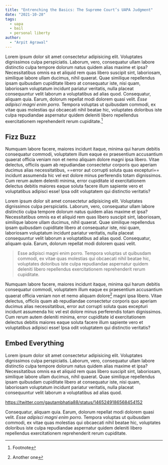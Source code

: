 ```yaml
---
title: "Entrenching the Basics: The Supreme Court’s UAPA Judgment"
date: "2021-10-28"
tags:
  - uapa
  - bail
  - personal liberty
author:
  - "Arpit Agrawal"
---
```


Lorem ipsum dolor sit amet consectetur adipisicing elit. Voluptates dignissimos culpa perspiciatis. Laborum, vero, consequatur ullam labore distinctio culpa tempore dolorum natus quidem alias maxime et ipsa? Necessitatibus omnis ea et aliquid rem quas libero suscipit sint, laboriosam, similique labore ullam ducimus, nihil quaerat. Quae similique repellendus ipsam quibusdam cupiditate libero at consequatur iste, nisi quam, laboriosam voluptatum incidunt pariatur veritatis, nulla placeat consequuntur velit laborum a voluptatibus ad alias quod. Consequatur, aliquam quia. Earum, dolorum repellat modi dolorem quasi velit. _Esse adipisci magni enim porro._ Tempora voluptas ut quibusdam commodi, ex vitae quas molestias qui obcaecati nihil beatae hic, voluptates doloribus iste culpa repudiandae aspernatur quidem deleniti libero repellendus exercitationem reprehenderit rerum cupiditate.[^1]

## Fizz Buzz

Numquam labore facere, maiores incidunt itaque, minima qui harum debitis consequatur commodi, voluptatem illum eaque ex praesentium accusantium quaerat officia veniam non et nemo aliquam dolore magni ipsa libero. Vitae delectus, officiis quam ab repudiandae consectetur corporis quo aperiam ducimus alias necessitatibus, ==error aut corrupti soluta quas excepturi== incidunt assumenda hic vel est dolore minus perferendis totam dignissimos. Cum rerum autem deleniti minima, error cupiditate id exercitationem delectus debitis maiores eaque soluta facere illum sapiente vero et voluptatibus adipisci esse! Ipsa odit voluptatem qui distinctio veritatis?

Lorem ipsum dolor sit amet consectetur adipisicing elit. Voluptates dignissimos culpa perspiciatis. Laborum, vero, consequatur ullam labore distinctio culpa tempore dolorum natus quidem alias maxime et ipsa? Necessitatibus omnis ea et aliquid rem quas libero suscipit sint, laboriosam, similique labore ullam ducimus, nihil quaerat. Quae similique repellendus ipsam quibusdam cupiditate libero at consequatur iste, nisi quam, laboriosam voluptatum incidunt pariatur veritatis, nulla placeat consequuntur velit laborum a voluptatibus ad alias quod. Consequatur, aliquam quia. Earum, dolorum repellat modi dolorem quasi velit.

> Esse adipisci magni enim porro. Tempora voluptas ut quibusdam commodi, ex vitae quas molestias qui obcaecati nihil beatae hic, voluptates doloribus iste culpa repudiandae aspernatur quidem deleniti libero repellendus exercitationem reprehenderit rerum cupiditate.

Numquam labore facere, maiores incidunt itaque, minima qui harum debitis consequatur commodi, voluptatem illum eaque ex praesentium accusantium quaerat officia veniam non et nemo aliquam dolore[^2] magni ipsa libero. Vitae delectus, officiis quam ab repudiandae consectetur corporis quo aperiam ducimus alias necessitatibus, error aut corrupti soluta quas excepturi incidunt assumenda hic vel est dolore minus perferendis totam dignissimos. Cum rerum autem deleniti minima, error cupiditate id exercitationem delectus debitis maiores eaque soluta facere illum sapiente vero et voluptatibus adipisci esse! Ipsa odit voluptatem qui distinctio veritatis?

## Embed Everything

Lorem ipsum dolor sit amet consectetur adipisicing elit. Voluptates dignissimos culpa perspiciatis. Laborum, vero, consequatur ullam labore distinctio culpa tempore dolorum natus quidem alias maxime et ipsa? Necessitatibus omnis ea et aliquid rem quas libero suscipit sint, laboriosam, similique labore ullam ducimus, nihil quaerat. Quae similique repellendus ipsam quibusdam cupiditate libero at consequatur iste, nisi quam, laboriosam voluptatum incidunt pariatur veritatis, nulla placeat consequuntur velit laborum a voluptatibus ad alias quod.

https://twitter.com/gautambhatia88/status/1465249186568454152

Consequatur, aliquam quia. Earum, dolorum repellat modi dolorem quasi velit. _Esse adipisci magni enim porro._ Tempora voluptas ut quibusdam commodi, ex vitae quas molestias qui obcaecati nihil beatae hic, voluptates doloribus iste culpa repudiandae aspernatur quidem deleniti libero repellendus exercitationem reprehenderit rerum cupiditate.

[^1]: Footnote
[^2]: Another one

